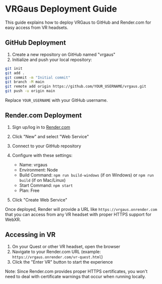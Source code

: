 # VRGaus Deployment Guide

This guide explains how to deploy VRGaus to GitHub and Render.com for easy access from VR headsets.

## GitHub Deployment

1. Create a new repository on GitHub named "vrgaus"
2. Initialize and push your local repository:

```bash
git init
git add .
git commit -m "Initial commit"
git branch -M main
git remote add origin https://github.com/YOUR_USERNAME/vrgaus.git
git push -u origin main
```

Replace `YOUR_USERNAME` with your GitHub username.

## Render.com Deployment

1. Sign up/log in to [Render.com](https://render.com)
2. Click "New" and select "Web Service"
3. Connect to your GitHub repository
4. Configure with these settings:
   - Name: vrgaus
   - Environment: Node
   - Build Command: `npm run build-windows` (if on Windows) or `npm run build` (if on Mac/Linux)
   - Start Command: `npm start`
   - Plan: Free

5. Click "Create Web Service"

Once deployed, Render will provide a URL like `https://vrgaus.onrender.com` that you can access from any VR headset with proper HTTPS support for WebXR.

## Accessing in VR

1. On your Quest or other VR headset, open the browser
2. Navigate to your Render.com URL (example: `https://vrgaus.onrender.com/vr-quest.html`)
3. Click the "Enter VR" button to start the experience

Note: Since Render.com provides proper HTTPS certificates, you won't need to deal with certificate warnings that occur when running locally. 